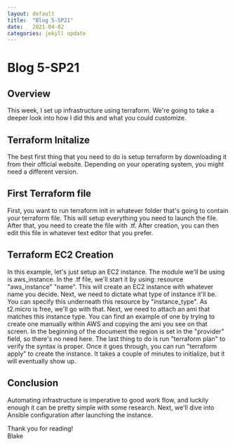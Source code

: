 ```yaml
---
layout: default
title:  "Blog 5-SP21"
date:   2021-04-02
categories: jekyll update
---
```



<h1>Blog 5-SP21</h1>

<h2>Overview</h2>
This week, I set up infrastructure using terraform. We're going to take a deeper look into how I did this and what you could customize. 

<h2>Terraform Initalize</h2>
The best first thing that you need to do is setup terraform by downloading it from their official website. Depending on your operating system, you might need a different version. 

<h2>First Terraform file</h2>
First, you want to run terraform init in whatever folder that's going to contain your terraform file. This will setup everything you need to launch the file. After that, you need to create the file with <name>.tf. After creation, you can then edit this file in whatever text editor that you prefer. 

<h2>Terraform EC2 Creation</h2>
In this example, let's just setup an EC2 instance. The module we'll be using is aws_instance. In the .tf file, we'll start it by using: resource "aws_instance" "name". This will create an EC2 instance with whatever name you decide. Next, we need to dictate what type of instance it'll be. You can specify this underneath this resource by "instance_type". As t2.micro is free, we'll go with that. Next, we need to attach an ami that matches this instance type. You can find an example of one by trying to create one manually within AWS and copying the ami you see on that screen. In the beginning of the document the region is set in the "provider" field, so there's no need here. The last thing to do is run "terraform plan" to verify the syntax is proper. Once it goes through, you can run "terraform apply" to create the instance. It takes a couple of minutes to initialize, but it will eventually show up. 

<h2>Conclusion</h2>
Automating infrastructure is imperative to good work flow, and luckily enough it can be pretty simple with some research. Next, we'll dive into Ansible configuration after launching the instance. 

Thank you for reading!<br/>
Blake

